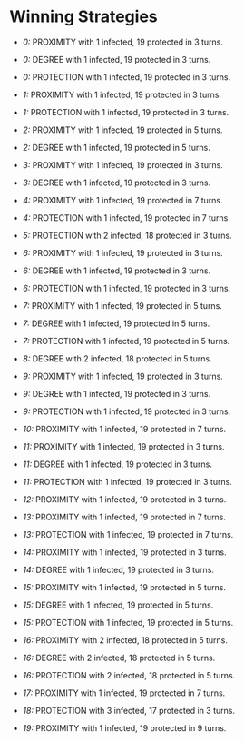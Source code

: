 # Winning Strategies

* _0:_ PROXIMITY with 1 infected, 19 protected in 3 turns.


* _0:_ DEGREE with 1 infected, 19 protected in 3 turns.


* _0:_ PROTECTION with 1 infected, 19 protected in 3 turns.


* _1:_ PROXIMITY with 1 infected, 19 protected in 3 turns.


* _1:_ PROTECTION with 1 infected, 19 protected in 3 turns.


* _2:_ PROXIMITY with 1 infected, 19 protected in 5 turns.


* _2:_ DEGREE with 1 infected, 19 protected in 5 turns.


* _3:_ PROXIMITY with 1 infected, 19 protected in 3 turns.


* _3:_ DEGREE with 1 infected, 19 protected in 3 turns.


* _4:_ PROXIMITY with 1 infected, 19 protected in 7 turns.


* _4:_ PROTECTION with 1 infected, 19 protected in 7 turns.


* _5:_ PROTECTION with 2 infected, 18 protected in 3 turns.


* _6:_ PROXIMITY with 1 infected, 19 protected in 3 turns.


* _6:_ DEGREE with 1 infected, 19 protected in 3 turns.


* _6:_ PROTECTION with 1 infected, 19 protected in 3 turns.


* _7:_ PROXIMITY with 1 infected, 19 protected in 5 turns.


* _7:_ DEGREE with 1 infected, 19 protected in 5 turns.


* _7:_ PROTECTION with 1 infected, 19 protected in 5 turns.


* _8:_ DEGREE with 2 infected, 18 protected in 5 turns.


* _9:_ PROXIMITY with 1 infected, 19 protected in 3 turns.


* _9:_ DEGREE with 1 infected, 19 protected in 3 turns.


* _9:_ PROTECTION with 1 infected, 19 protected in 3 turns.


* _10:_ PROXIMITY with 1 infected, 19 protected in 7 turns.


* _11:_ PROXIMITY with 1 infected, 19 protected in 3 turns.


* _11:_ DEGREE with 1 infected, 19 protected in 3 turns.


* _11:_ PROTECTION with 1 infected, 19 protected in 3 turns.


* _12:_ PROXIMITY with 1 infected, 19 protected in 3 turns.


* _13:_ PROXIMITY with 1 infected, 19 protected in 7 turns.


* _13:_ PROTECTION with 1 infected, 19 protected in 7 turns.


* _14:_ PROXIMITY with 1 infected, 19 protected in 3 turns.


* _14:_ DEGREE with 1 infected, 19 protected in 3 turns.


* _15:_ PROXIMITY with 1 infected, 19 protected in 5 turns.


* _15:_ DEGREE with 1 infected, 19 protected in 5 turns.


* _15:_ PROTECTION with 1 infected, 19 protected in 5 turns.


* _16:_ PROXIMITY with 2 infected, 18 protected in 5 turns.


* _16:_ DEGREE with 2 infected, 18 protected in 5 turns.


* _16:_ PROTECTION with 2 infected, 18 protected in 5 turns.


* _17:_ PROXIMITY with 1 infected, 19 protected in 7 turns.


* _18:_ PROTECTION with 3 infected, 17 protected in 3 turns.


* _19:_ PROXIMITY with 1 infected, 19 protected in 9 turns.


